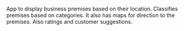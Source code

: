 App to display business premises based on their location. Classifies premises based on categories. It also has maps for direction to the premises. Also ratings and customer suggestions.
